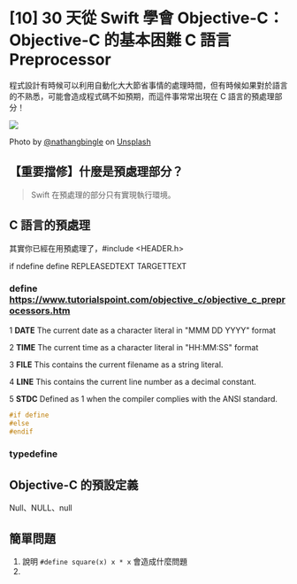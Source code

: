 #  [10] 30 天從 Swift 學會 Objective-C：Objective-C 的基本困難 C 語言 Preprocessor

程式設計有時候可以利用自動化大大節省事情的處理時間，但有時候如果對於語言的不熟悉，可能會造成程式碼不如預期，而這件事常常出現在 C 語言的預處理部分！

![](https://images.unsplash.com/photo-1563673244345-bc2fcd20f88e?ixlib=rb-1.2.1&ixid=eyJhcHBfaWQiOjEyMDd9&auto=format&fit=crop&w=1650&q=80)

Photo by [@nathangbingle](https://unsplash.com/@nathangbingle) on  [Unsplash](https://unsplash.com/photos/K9MaGDSbOTg)

## 【重要擋修】什麼是預處理部分？



> Swift 在預處理的部分只有實現執行環境。

## C 語言的預處理

其實你已經在用預處理了，#include <HEADER.h>

if ndefine
define REPLEASEDTEXT TARGETTEXT

### define https://www.tutorialspoint.com/objective_c/objective_c_preprocessors.htm
1    __DATE__ The current date as a character literal in "MMM DD YYYY" format

2    __TIME__ The current time as a character literal in "HH:MM:SS" format

3     __FILE__ This contains the current filename as a string literal.

4    __LINE__ This contains the current line number as a decimal constant.

5    __STDC__  Defined as 1 when the compiler complies with the ANSI standard.

```c
#if define
#else
#endif
```

### typedefine

## Objective-C 的預設定義

Null、NULL、null

## 簡單問題
1. 說明 `#define square(x) x * x` 會造成什麼問題
2. 
